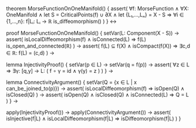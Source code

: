 theorem MorseFunctionOnOneManifold() {
  assert(
    ∀f: MorseFunction ∧ ∀X: OneManifold ∧
    let S = CriticalPoints(f) ∪ ∂X ∧
    let {L₁,...,Lₙ} = X - S ⇒
    ∀i ∈ {1,...,n}: f|Lᵢ: Lᵢ → ℝ is_diffeomorphism()
  )
} ↔

proof MorseFunctionOnOneManifold() {
  setVar(L: Component(X - S)) →
  assert(
    isLocalDiffeomorphism(f) ∧ isConnected(L) ⇒
    f(L) is_open_and_connected(ℝ)
  ) →
  assert(
    f(L) ⊆ f(X) ∧ isCompact(f(X)) ⇒
    ∃c,d ∈ ℝ: f(L) = (c,d)
  ) →
  
  lemma InjectivityProof() {
    setVar(p ∈ L) →
    setVar(q = f(p)) →
    assert(
      ∀z ∈ L ⇒ ∃γ: [q,y] → L: (
        f ∘ γ = id ∧
        γ(y) = z
      )
    )
  } →
  
  lemma ConnectivityArgument() {
    setVar(Q = {x ∈ L | x can_be_joined_to(p)}) →
    assert(
      isLocalDiffeomorphism(f) ⇒
      isOpen(Q) ∧ isClosed(Q)
    ) →
    assert(
      isOpen(Q) ∧ isClosed(Q) ∧ isConnected(L) ⇒
      Q = L
    )
  } →
  
  apply(InjectivityProof()) →
  apply(ConnectivityArgument()) →
  assert(
    isInjective(f|L) ∧ isLocalDiffeomorphism(f|L) ⇒
    isDiffeomorphism(f|L)
  )
}